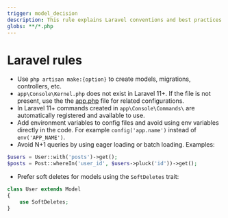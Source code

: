 ```yaml
---
trigger: model_decision
description: This rule explains Laravel conventions and best practices for backend development.
globs: **/*.php
---
```


# Laravel rules

- Use `php artisan make:{option}` to create models, migrations, controllers, etc.
- `app\Console\Kernel.php` does not exist in Laravel 11+. If the file is not present, use the the [app.php](mdc:bootstrap/app.php) file for related configurations.
- In Laravel 11+ commands created in `app\Console\Commands\` are automatically registered and available to use.
- Add environment variables to config files and avoid using env variables directly in the code. For example `config('app.name')` instead of `env('APP_NAME')`.
- Avoid N+1 queries by using eager loading or batch loading. Examples:

```php
$users = User::with('posts')->get();
$posts = Post::whereIn('user_id', $users->pluck('id'))->get();
```

- Prefer soft deletes for models using the `SoftDeletes` trait:

```php
class User extends Model
{
    use SoftDeletes;
}
```
